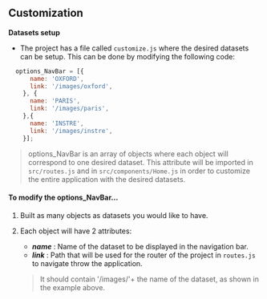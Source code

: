 
## **Customization**

**Datasets setup**

* The project has a file called `customize.js` where the desired datasets can be setup.
This can be done by modifying the following code:

```javascript
  options_NavBar = [{
      name: 'OXFORD',
      link: '/images/oxford',
    }, {
      name: 'PARIS',
      link: '/images/paris',
    },{
      name: 'INSTRE',
      link: '/images/instre',
    }];
```
> options_NavBar is an array of objects where each object will correspond to one desired dataset.
This attribute will be imported in `src/routes.js` and in `src/components/Home.js` in order to customize
the entire application with the desired datasets.

#### **To modify the options_NavBar...**

  1. Built as many objects as datasets you would like to have.
  2. Each object will have 2 attributes:
      - _**name**_ :  Name of the dataset to be displayed in the navigation bar.
      - _**link**_ : Path that will be used for the router of the project in `routes.js`
      to navigate throw the application.

      >It should contain '/images/'+ the name of the dataset, as shown in the example above.
